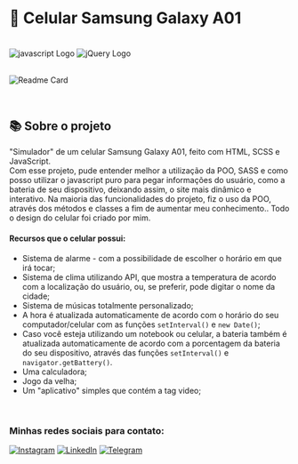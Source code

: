 # 📱 Celular Samsung Galaxy A01

<div style="display: inline_block">
<br>
    <img src="https://img.shields.io/badge/javascript-563D7C?style=for-the-badge&logo=javascript&logoColor=white"  alt="javascript Logo" align="center" />
    <img src="https://img.shields.io/badge/sass-0769AD?style=for-the-badge&logo=SASS&logoColor=white"  alt="jQuery Logo" align="center" />
</div>
<br>

![Readme Card](https://github-readme-stats.vercel.app/api/pin/?username=lezzin&repo=celular-A01&theme=dark&show_owner=true)

<br>

## 📚 Sobre o projeto

"Simulador" de um celular Samsung Galaxy A01, feito com HTML, SCSS e JavaScript.
<br>
Com esse projeto, pude entender melhor a utilização da POO, SASS e como posso utilizar o javascript puro para pegar informações do usuário, como a bateria de seu dispositivo, deixando assim, o site mais dinâmico e interativo.
Na maioria das funcionalidades do projeto, fiz o uso da POO, através dos métodos e classes a fim de aumentar meu conhecimento..
Todo o design do celular foi criado por mim.
<br>


#### Recursos que o celular possui:
- Sistema de alarme - com a possibilidade de escolher o horário em que irá tocar;
- Sistema de clima utilizando API, que mostra a temperatura de acordo com a localização do usuário, ou, se preferir, pode digitar o nome da cidade;
- Sistema de músicas totalmente personalizado;
- A hora é atualizada automaticamente de acordo com o horário do seu computador/celular com as funções `setInterval()` e `new Date()`;
- Caso você esteja utilizando um notebook ou celular, a bateria também é atualizada automaticamente de acordo com a porcentagem da bateria do seu dispositivo, através das funções `setInterval()` e `navigator.getBattery()`.
- Uma calculadora;
- Jogo da velha;
- Um "aplicativo" simples que contém a tag video;

<br>

### Minhas redes sociais para contato:

[![Instagram](https://img.shields.io/badge/Instagram-E4405F?style=for-the-badge&logo=instagram&logoColor=white)](https://www.instagram.com/leandroadrian_/)
[![LinkedIn](https://img.shields.io/badge/LinkedIn-0077B5?style=for-the-badge&logo=linkedin&logoColor=white)](https://www.linkedin.com/in/leandro-adrian)
[![Telegram](https://img.shields.io/badge/Telegram-2CA5E0?style=for-the-badge&logo=telegram&logoColor=white)](https://t.me/LeandroAdrian)
